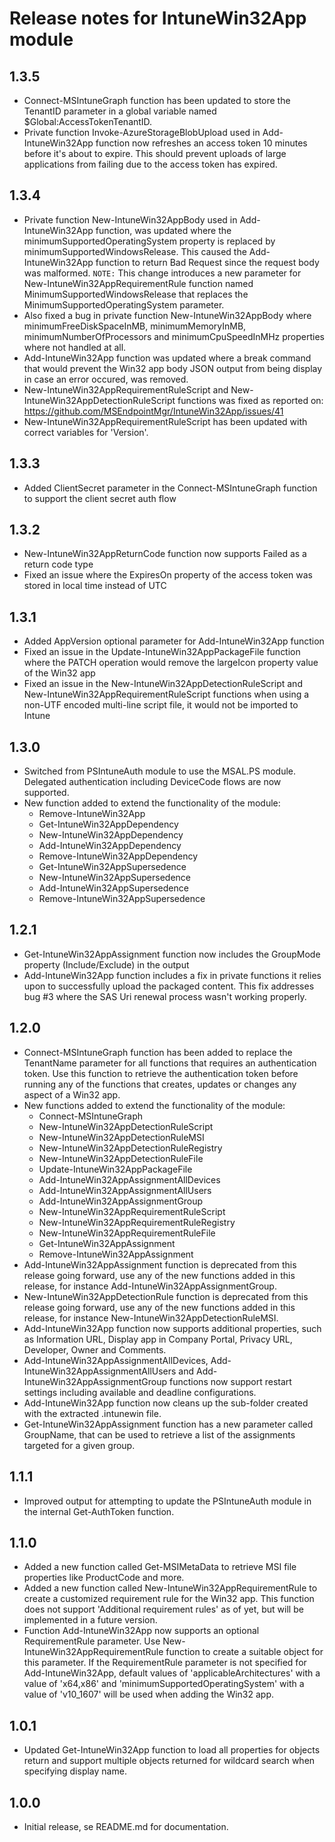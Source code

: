 # Release notes for IntuneWin32App module

## 1.3.5
- Connect-MSIntuneGraph function has been updated to store the TenantID parameter in a global variable named $Global:AccessTokenTenantID.
- Private function Invoke-AzureStorageBlobUpload used in Add-IntuneWin32App function now refreshes an access token 10 minutes before it's about to expire. This should prevent uploads of large applications from failing due to the access token has expired.

## 1.3.4
- Private function New-IntuneWin32AppBody used in Add-IntuneWin32App function, was updated where the minimumSupportedOperatingSystem property is replaced by minimumSupportedWindowsRelease. This caused the Add-IntuneWin32App function to return Bad Request since the request body was malformed. `NOTE:` This change introduces a new parameter for New-IntuneWin32AppRequirementRule function named MinimumSupportedWindowsRelease that replaces the MinimumSupportedOperatingSystem parameter.
- Also fixed a bug in private function New-IntuneWin32AppBody where minimumFreeDiskSpaceInMB, minimumMemoryInMB, minimumNumberOfProcessors and minimumCpuSpeedInMHz properties where not handled at all. 
- Add-IntuneWin32App function was updated where a break command that would prevent the Win32 app body JSON output from being display in case an error occured, was removed.
- New-IntuneWin32AppRequirementRuleScript and New-IntuneWin32AppDetectionRuleScript functions was fixed as reported on: https://github.com/MSEndpointMgr/IntuneWin32App/issues/41
- New-IntuneWin32AppRequirementRuleScript has been updated with correct variables for 'Version'.

## 1.3.3
- Added ClientSecret parameter in the Connect-MSIntuneGraph function to support the client secret auth flow

## 1.3.2
- New-IntuneWin32AppReturnCode function now supports Failed as a return code type
- Fixed an issue where the ExpiresOn property of the access token was stored in local time instead of UTC

## 1.3.1
- Added AppVersion optional parameter for Add-IntuneWin32App function
- Fixed an issue in the Update-IntuneWin32AppPackageFile function where the PATCH operation would remove the largeIcon property value of the Win32 app
- Fixed an issue in the New-IntuneWin32AppDetectionRuleScript and New-IntuneWin32AppRequirementRuleScript functions when using a non-UTF encoded multi-line script file, it would not be imported to Intune

## 1.3.0
- Switched from PSIntuneAuth module to use the MSAL.PS module. Delegated authentication including DeviceCode flows are now supported.
- New function added to extend the functionality of the module:
  - Remove-IntuneWin32App
  - Get-IntuneWin32AppDependency
  - New-IntuneWin32AppDependency
  - Add-IntuneWin32AppDependency
  - Remove-IntuneWin32AppDependency
  - Get-IntuneWin32AppSupersedence
  - New-IntuneWin32AppSupersedence
  - Add-IntuneWin32AppSupersedence
  - Remove-IntuneWin32AppSupersedence

## 1.2.1
- Get-IntuneWin32AppAssignment function now includes the GroupMode property (Include/Exclude) in the output
- Add-IntuneWin32App function includes a fix in private functions it relies upon to successfully upload the packaged content. This fix addresses bug #3 where the SAS Uri renewal process wasn't working properly.

## 1.2.0
- Connect-MSIntuneGraph function has been added to replace the TenantName parameter for all functions that requires an authentication token. Use this function to retrieve the authentication token before running any of the functions that creates, updates or changes any aspect of a Win32 app.
- New functions added to extend the functionality of the module:
  - Connect-MSIntuneGraph
  - New-IntuneWin32AppDetectionRuleScript
  - New-IntuneWin32AppDetectionRuleMSI
  - New-IntuneWin32AppDetectionRuleRegistry
  - New-IntuneWin32AppDetectionRuleFile
  - Update-IntuneWin32AppPackageFile
  - Add-IntuneWin32AppAssignmentAllDevices
  - Add-IntuneWin32AppAssignmentAllUsers
  - Add-IntuneWin32AppAssignmentGroup
  - New-IntuneWin32AppRequirementRuleScript
  - New-IntuneWin32AppRequirementRuleRegistry
  - New-IntuneWin32AppRequirementRuleFile
  - Get-IntuneWin32AppAssignment
  - Remove-IntuneWin32AppAssignment
- Add-IntuneWin32AppAssignment function is deprecated from this release going forward, use any of the new functions added in this release, for instance Add-IntuneWin32AppAssignmentGroup.
- New-IntuneWin32AppDetectionRule function is deprecated from this release going forward, use any of the new functions added in this release, for instance New-IntuneWin32AppDetectionRuleMSI.
- Add-IntuneWin32App function now supports additional properties, such as Information URL, Display app in Company Portal, Privacy URL, Developer, Owner and Comments.
- Add-IntuneWin32AppAssignmentAllDevices, Add-IntuneWin32AppAssignmentAllUsers and Add-IntuneWin32AppAssignmentGroup functions now support restart settings including available and deadline configurations.
- Add-IntuneWin32App function now cleans up the sub-folder created with the extracted .intunewin file.
- Get-IntuneWin32AppAssignment function has a new parameter called GroupName, that can be used to retrieve a list of the assignments targeted for a given group.

## 1.1.1
- Improved output for attempting to update the PSIntuneAuth module in the internal Get-AuthToken function.

## 1.1.0
- Added a new function called Get-MSIMetaData to retrieve MSI file properties like ProductCode and more.
- Added a new function called New-IntuneWin32AppRequirementRule to create a customized requirement rule for the Win32 app. This function does not support 'Additional requirement rules' as of yet, but will be implemented in a future version.
- Function Add-IntuneWin32App now supports an optional RequirementRule parameter. Use New-IntuneWin32AppRequirementRule function to create a suitable object for this parameter. If the RequirementRule parameter is not specified for Add-IntuneWin32App, default values of 'applicableArchitectures' with a value of 'x64,x86' and 'minimumSupportedOperatingSystem' with a value of 'v10_1607' will be used when adding the Win32 app.

## 1.0.1
- Updated Get-IntuneWin32App function to load all properties for objects return and support multiple objects returned for wildcard search when specifying display name.

## 1.0.0
- Initial release, se README.md for documentation.
